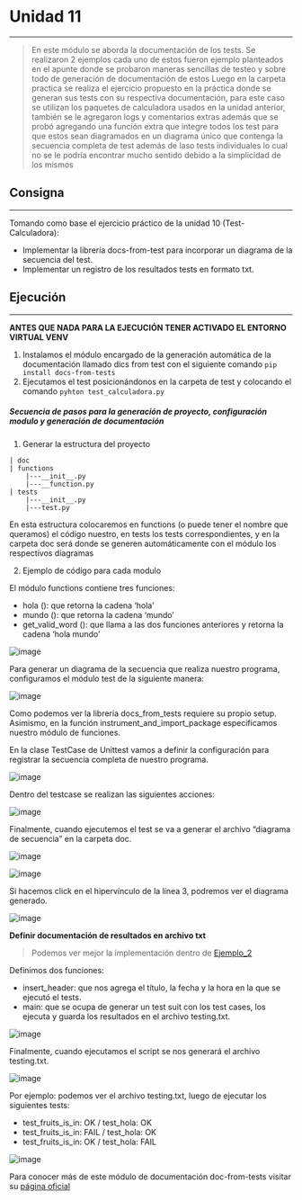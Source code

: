 # Unidad 11
---
>En este módulo se aborda la documentación de los tests.
>Se realizaron 2 ejemplos cada uno de estos fueron ejemplo planteados en el apunte donde se probaron maneras sencillas de testeo y sobre todo de generación de documentación de estos
>Luego en la carpeta practica se realiza el ejercicio propuesto en la práctica donde se generan sus tests con su respectiva documentación, para este caso se utilizan los paquetes de calculadora usados en la unidad anterior, también se le agregaron logs y comentarios extras además que se probó agregando una función extra que integre todos los test para que estos sean diagramados en un diagrama único que contenga la secuencia completa de test además de laso tests individuales lo cual no se le podría encontrar mucho sentido debido a la simplicidad de los mismos

## Consigna
---
Tomando como base el ejercicio práctico de la unidad 10
(Test-Calculadora):
* Implementar la librería docs-from-test para incorporar un diagrama
de la secuencia del test.
* Implementar un registro de los resultados tests en formato txt.

## Ejecución
---

**ANTES QUE NADA PARA LA EJECUCIÓN TENER ACTIVADO EL ENTORNO VIRTUAL VENV**

1) Instalamos el módulo encargado de la generación automática de la documentación llamado dics from test con el siguiente comando <code>pip install docs-from-tests</code>
2) Ejecutamos el test posicionándonos en la carpeta de test y colocando el comando <code>pyhton test_calculadora.py</code>

##### Secuencia de pasos para la generación de proyecto, configuración modulo y generación de documentación

1) Generar la estructura del proyecto

~~~
| doc
| functions
    |---__init__.py
    |---__function.py
| tests
    |---__init__.py
    |---test.py
~~~

En esta estructura colocaremos en functions (o puede tener el nombre que queramos) el código nuestro, en tests los tests correspondientes, y en la carpeta doc será donde se generen automáticamente con el módulo los respectivos diagramas

2) Ejemplo de código para cada modulo

El módulo functions contiene tres funciones:
* hola (): que retorna la cadena ‘hola’
* mundo (): que retorna la cadena ‘mundo’
* get_valid_word (): que llama a las dos funciones anteriores y
retorna la cadena ‘hola mundo’

![image](https://user-images.githubusercontent.com/76167482/201480159-53f37537-563d-4478-952a-0be7912fc934.png)

Para generar un diagrama de la secuencia que realiza nuestro
programa, configuramos el módulo test de la siguiente manera:

![image](https://user-images.githubusercontent.com/76167482/201480169-2b171d0f-17e1-4e16-a4ec-c54ae9e198b7.png)

Como podemos ver la librería docs_from_tests requiere su propio
setup. Asimismo, en la función instrument_and_import_package
especificamos nuestro módulo de funciones.

En la clase TestCase de Unittest vamos a definir la configuración para
registrar la secuencia completa de nuestro programa.

![image](https://user-images.githubusercontent.com/76167482/201480185-9d5a373e-f373-41cd-9554-17caaf452b26.png)

Dentro del testcase se realizan las siguientes acciones:

![image](https://user-images.githubusercontent.com/76167482/201480192-681b6a78-b3b7-4922-a739-f54718ea473d.png)

Finalmente, cuando ejecutemos el test se va a generar el archivo
“diagrama de secuencia” en la carpeta doc.

![image](https://user-images.githubusercontent.com/76167482/201480205-398efdfc-b366-4216-8f60-8ddca5359a38.png)

![image](https://user-images.githubusercontent.com/76167482/201480211-1eb35202-1aa5-4f2f-83cf-226e071004f3.png)

Si hacemos click en el hipervínculo de la línea 3, podremos ver el
diagrama generado.

![image](https://user-images.githubusercontent.com/76167482/201480226-63accc27-9ab3-451c-a27a-119517dcc579.png)

**Definir documentación de resultados en archivo txt**

>Podemos ver mejor la implementación dentro de [Ejemplo_2](https://github.com/alego125/timmit-data-engineer-by-alkemy/tree/develop/Unidad%2011/Ejemplo_2)

Definimos dos funciones:

* insert_header: que nos agrega el título, la fecha y la hora en la que
se ejecutó el tests.
* main: que se ocupa de generar un test suit con los test cases, los
ejecuta y guarda los resultados en el archivo testing.txt.

![image](https://user-images.githubusercontent.com/76167482/201480286-a65963d0-7e64-447a-a0d6-8a7bfc9571b6.png)

Finalmente, cuando ejecutamos el script se nos generará el archivo
testing.txt.

![image](https://user-images.githubusercontent.com/76167482/201480292-8420cdd0-86a6-45bd-b521-7c01943bbe05.png)

Por ejemplo: podemos ver el archivo testing.txt, luego de ejecutar los
siguientes tests:
* test_fruits_is_in: OK / test_hola: OK
* test_fruits_is_in: FAIL / test_hola: OK
* test_fruits_is_in: OK / test_hola: FAIL

![image](https://user-images.githubusercontent.com/76167482/201480304-2175a26c-5f74-4ccc-a768-3ed8f2904a91.png)

Para conocer más de este módulo de documentación doc-from-tests visitar su [página oficial](https://pypi.org/project/docs-from-tests/)